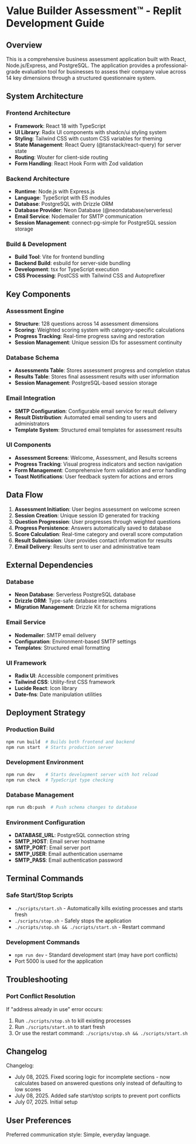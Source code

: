 # Value Builder Assessment™ - Replit Development Guide

## Overview

This is a comprehensive business assessment application built with React, Node.js/Express, and PostgreSQL. The application provides a professional-grade evaluation tool for businesses to assess their company value across 14 key dimensions through a structured questionnaire system.

## System Architecture

### Frontend Architecture
- **Framework**: React 18 with TypeScript
- **UI Library**: Radix UI components with shadcn/ui styling system
- **Styling**: Tailwind CSS with custom CSS variables for theming
- **State Management**: React Query (@tanstack/react-query) for server state
- **Routing**: Wouter for client-side routing
- **Form Handling**: React Hook Form with Zod validation

### Backend Architecture
- **Runtime**: Node.js with Express.js
- **Language**: TypeScript with ES modules
- **Database**: PostgreSQL with Drizzle ORM
- **Database Provider**: Neon Database (@neondatabase/serverless)
- **Email Service**: Nodemailer for SMTP communication
- **Session Management**: connect-pg-simple for PostgreSQL session storage

### Build & Development
- **Build Tool**: Vite for frontend bundling
- **Backend Build**: esbuild for server-side bundling
- **Development**: tsx for TypeScript execution
- **CSS Processing**: PostCSS with Tailwind CSS and Autoprefixer

## Key Components

### Assessment Engine
- **Structure**: 128 questions across 14 assessment dimensions
- **Scoring**: Weighted scoring system with category-specific calculations
- **Progress Tracking**: Real-time progress saving and restoration
- **Session Management**: Unique session IDs for assessment continuity

### Database Schema
- **Assessments Table**: Stores assessment progress and completion status
- **Results Table**: Stores final assessment results with user information
- **Session Management**: PostgreSQL-based session storage

### Email Integration
- **SMTP Configuration**: Configurable email service for result delivery
- **Result Distribution**: Automated email sending to users and administrators
- **Template System**: Structured email templates for assessment results

### UI Components
- **Assessment Screens**: Welcome, Assessment, and Results screens
- **Progress Tracking**: Visual progress indicators and section navigation
- **Form Management**: Comprehensive form validation and error handling
- **Toast Notifications**: User feedback system for actions and errors

## Data Flow

1. **Assessment Initiation**: User begins assessment on welcome screen
2. **Session Creation**: Unique session ID generated for tracking
3. **Question Progression**: User progresses through weighted questions
4. **Progress Persistence**: Answers automatically saved to database
5. **Score Calculation**: Real-time category and overall score computation
6. **Result Submission**: User provides contact information for results
7. **Email Delivery**: Results sent to user and administrative team

## External Dependencies

### Database
- **Neon Database**: Serverless PostgreSQL database
- **Drizzle ORM**: Type-safe database interactions
- **Migration Management**: Drizzle Kit for schema migrations

### Email Service
- **Nodemailer**: SMTP email delivery
- **Configuration**: Environment-based SMTP settings
- **Templates**: Structured email formatting

### UI Framework
- **Radix UI**: Accessible component primitives
- **Tailwind CSS**: Utility-first CSS framework
- **Lucide React**: Icon library
- **Date-fns**: Date manipulation utilities

## Deployment Strategy

### Production Build
```bash
npm run build  # Builds both frontend and backend
npm run start  # Starts production server
```

### Development Environment
```bash
npm run dev    # Starts development server with hot reload
npm run check  # TypeScript type checking
```

### Database Management
```bash
npm run db:push  # Push schema changes to database
```

### Environment Configuration
- **DATABASE_URL**: PostgreSQL connection string
- **SMTP_HOST**: Email server hostname
- **SMTP_PORT**: Email server port
- **SMTP_USER**: Email authentication username
- **SMTP_PASS**: Email authentication password

## Terminal Commands

### Safe Start/Stop Scripts
- `./scripts/start.sh` - Automatically kills existing processes and starts fresh
- `./scripts/stop.sh` - Safely stops the application
- `./scripts/stop.sh && ./scripts/start.sh` - Restart command

### Development Commands
- `npm run dev` - Standard development start (may have port conflicts)
- Port 5000 is used for the application

## Troubleshooting

### Port Conflict Resolution
If "address already in use" error occurs:
1. Run `./scripts/stop.sh` to kill existing processes
2. Run `./scripts/start.sh` to start fresh
3. Or use the restart command: `./scripts/stop.sh && ./scripts/start.sh`

## Changelog

Changelog:
- July 08, 2025. Fixed scoring logic for incomplete sections - now calculates based on answered questions only instead of defaulting to low scores
- July 08, 2025. Added safe start/stop scripts to prevent port conflicts
- July 07, 2025. Initial setup

## User Preferences

Preferred communication style: Simple, everyday language.